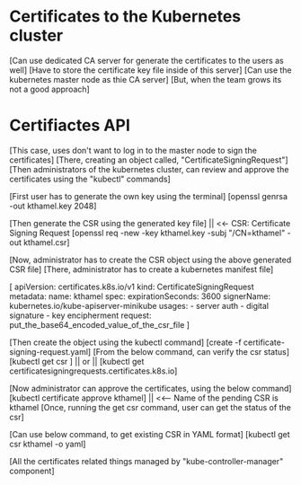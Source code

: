 # Certificates to the Kubernetes cluster
[Can use dedicated CA server for generate the certificates to the users as well]
[Have to store the certificate key file inside of this server]
[Can use the kubernetes master node as thie CA server]
[But, when the team grows its not a good approach]

# Certifiactes API
[This case, uses don't want to log in to the master node to sign the certificates]
[There, creating an object called, "CertificateSigningRequest"]
[Then administrators of the kubernetes cluster, can review and approve the certificates using the "kubectl" commands]

[First user has to generate the own key using the terminal]
[openssl genrsa -out kthamel.key 2048]

[Then generate the CSR using the generated key file] || <<- CSR: Certificate Signing Request 
[openssl req -new -key kthamel.key -subj "/CN=kthamel" -out kthamel.csr]

[Now, administrator has to create the CSR object using the above generated CSR file]
[There, administrator has to create a kubernetes manifest file]

[
    apiVersion: certificates.k8s.io/v1
    kind: CertificateSigningRequest
    metadata:
      name: kthamel
    spec:
      expirationSeconds: 3600
      signerName: kubernetes.io/kube-apiserver-minikube
      usages:
      - server auth
      - digital signature
      - key encipherment
      request: put_the_base64_encoded_value_of_the_csr_file
]

[Then create the object using the kubectl command]
[create -f certificate-signing-request.yaml]
[From the below command, can verify the csr status]
[kubectl get csr ] || or || [kubectl get certificatesigningrequests.certificates.k8s.io]

[Now administrator can approve the certificates, using the below command]
[kubectl certificate approve kthamel]  || <<-- Name of the pending CSR is kthamel
[Once, running the get csr command, user can get the status of the csr]

[Can use below command, to get existing CSR in YAML format]
[kubectl get csr kthamel -o yaml]

[All the certificates related things managed by "kube-controller-manager" component]
